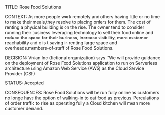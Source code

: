 TITLE: Rose Food Solutions 

CONTEXT: As more people work remotely and others having little or no time to make their meals,they resolve to placing orders for them. The cost of renting a physical building is on the rise. The owner tend to consider running their business leveraging technology to sell their food online and reduce the space for their business, increase visibility, more customer reachability and c is t saving in renting large space and overheads.members-of-staff of Rose Food Solutions.

DECISION: Vivian Inc (fictional organization) says ''We will provide guidance on the deployment of Rose Food Solutions application to run on Serverless architecture using Amazon Web Service (AWS) as the Cloud Service Provider (CSP)

STATUS: Accepted 

CONSEQUENCES: Rose Food Solutions will be run fully online as customers no longe have the option of walking-in to eat food as previous. Perculations of order traffic to rise as operating fully a Cloud kitchen will mean more customer demand.
